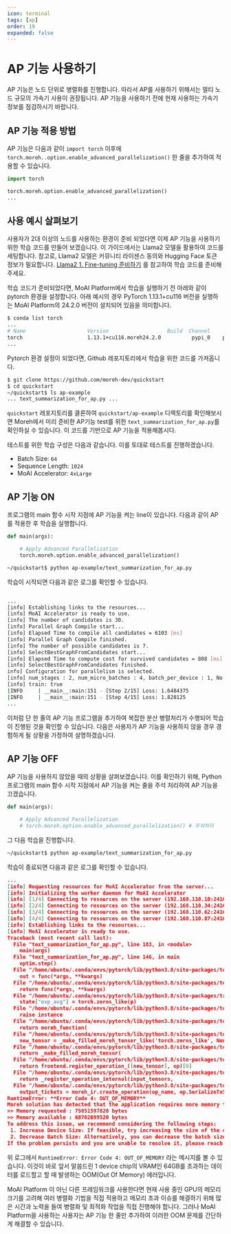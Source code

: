 ```yaml
---
icon: terminal
tags: [ap]
order: 19
expanded: false
---
```


# AP 기능 사용하기


AP 기능은 노드 단위로 병렬화를 진행합니다. 따라서 AP를 사용하기 위해서는 멀티 노드 규모의 가속기 사용이 권장됩니다. AP 기능을 사용하기 전에 현재 사용하는 가속기 정보를 점검하시기 바랍니다.

## AP 기능 적용 방법

AP 기능은 다음과 같이 `import torch` 이후에  `torch.moreh..option.enable_advanced_parallelization()` 한 줄을 추가하여 적용할 수 있습니다.

```python
import torch

torch.moreh.option.enable_advanced_parallelization()
...
```

## 사용 예시 살펴보기

사용자가 2대 이상의 노드를 사용하는 환경이 준비 되었다면 이제 AP 기능을 사용하기 위한 학습 코드를 만들어 보겠습니다. 이 가이드에서는 Llama2 모델을 활용하여 코드를 세팅합니다. 참고로, Llama2 모델은 커뮤니티 라이센스 동의와 Hugging Face 토큰 정보가 필요합니다. [Llama2 1. Fine-tuning 준비하기](https://docs.moreh.io/ko/tutorials/llama2_13b_tutorial/1_fine-tuning_%EC%A4%80%EB%B9%84%ED%95%98%EA%B8%B0/) 를 참고하여 학습 코드를 준비해주세요. 

학습 코드가 준비되었다면, MoAI Platform에서 학습을 실행하기 전 아래와 같이 pytorch 환경을 설정합니다. 아래 예시의 경우 PyTorch 1.13.1+cu116 버전을 실행하는 MoAI Platform의 24.2.0 버전이 설치되어 있음을 의미합니다.

```bash
$ conda list torch
...
# Name                    Version                   Build  Channel
torch                     1.13.1+cu116.moreh24.2.0          pypi_0    pypi
...
```

Pytorch 환경 설정이 되었다면, Github 레포지토리에서 학습을 위한 코드를 가져옵니다.

```bash
$ git clone https://github.com/moreh-dev/quickstart
$ cd quickstart
~/quickstart$ ls ap-example
... text_summarization_for_ap.py ...
```

`quickstart` 레포지토리를 클론하여 `quickstart/ap-example` 디렉토리를 확인해보시면 Moreh에서 미리 준비한 AP기능 test를 위한 `text_summarization_for_ap.py`를 확인하실 수 있습니다. 이 코드를 기반으로 AP 기능을 적용해봅시다.

테스트를 위한 학습 구성은 다음과 같습니다. 이를 토대로 테스트를 진행하겠습니다.

- Batch Size: `64`
- Sequence Length: `1024`
- MoAI Accelerator: `4xLarge`

## AP 기능 ON

프로그램의 main 함수 시작 지점에 AP 기능을 켜는 line이 있습니다. 다음과 같이 AP를 적용한 후 학습을 실행합니다.

```python
def main(args):

    # Apply Advanced Parallelization
    torch.moreh.option.enable_advanced_parallelization()  
```

```bash
~/quickstart$ python ap-example/text_summarization_for_ap.py
```

학습이 시작되면 다음과 같은 로그를 확인할 수 있습니다.

```bash

...
[info] Establishing links to the resources...
[info] MoAI Accelerator is ready to use.
[info] The number of candidates is 30.
[info] Parallel Graph Compile start...
[info] Elapsed Time to compile all candidates = 6103 [ms]
[info] Parallel Graph Compile finished.
[info] The number of possible candidates is 7.
[info] SelectBestGraphFromCandidates start...
[info] Elapsed Time to compute cost for survived candidates = 808 [ms]
[info] SelectBestGraphFromCandidates finished.
info] Configuration for parallelism is selected.
[info] num_stages : 2, num_micro_batches : 4, batch_per_device : 1, No TP, recomputation : 0, distribute_param : true, distribute_low_prec_param : false
[info] train: true
|INFO     | __main__:main:151 - [Step 2/15] Loss: 1.6484375
|INFO     | __main__:main:151 - [Step 4/15] Loss: 1.828125
...
```

이처럼 단 한 줄의 AP 기능 프로그램을 추가하여 복잡한 분산 병렬처리가 수행되어 학습이 진행된 것을 확인할 수 있습니다. 다음은 사용자가 AP 기능을 사용하지 않을 경우 경험하게 될 상황을 가정하여 설명하겠습니다.

## AP 기능 OFF

AP 기능을 사용하지 않았을 때의 상황을 살펴보겠습니다.  이를 확인하기 위해, Python 프로그램의 main 함수 시작 지점에서 AP 기능을 켜는 줄을 주석 처리하여 AP 기능을 끄겠습니다.

```python
def main(args):

    # Apply Advanced Parallelization
    # torch.moreh.option.enable_advanced_parallelization() # 주석처리
```

그 다음 학습을 진행합니다.

```bash
~/quickstart$ python ap-example/text_summarization_for_ap.py
```

학습이 종료되면 다음과 같은 로그를 확인할 수 있습니다. 

```json
...
[info] Requesting resources for MoAI Accelerator from the server...
[info] Initializing the worker daemon for MoAI Accelerator
[info] [1/4] Connecting to resources on the server (192.168.110.10:24163)...
[info] [2/4] Connecting to resources on the server (192.168.110.34:24163)...
[info] [3/4] Connecting to resources on the server (192.168.110.62:24163)...
[info] [4/4] Connecting to resources on the server (192.168.110.87:24163)...
[info] Establishing links to the resources...
[info] MoAI Accelerator is ready to use.
Traceback (most recent call last):
  File "text_summarization_for_ap.py", line 183, in <module>
    main(args)
  File "text_summarization_for_ap.py", line 146, in main
    optim.step()
  File "/home/ubuntu/.conda/envs/pytorch/lib/python3.8/site-packages/torch/optim/optimizer.py", line 140, in wrapper
    out = func(*args, **kwargs)
  File "/home/ubuntu/.conda/envs/pytorch/lib/python3.8/site-packages/torch/autograd/grad_mode.py", line 27, in decorate_context
    return func(*args, **kwargs)
  File "/home/ubuntu/.conda/envs/pytorch/lib/python3.8/site-packages/transformers/optimization.py", line 455, in step
    state["exp_avg"] = torch.zeros_like(p)
  File "/home/ubuntu/.conda/envs/pytorch/lib/python3.8/site-packages/torch/_M/driver/wrapper/moreh_wrapper.py", line 109, in wrapper
    raise instance
  File "/home/ubuntu/.conda/envs/pytorch/lib/python3.8/site-packages/torch/_M/driver/wrapper/moreh_wrapper.py", line 74, in wrapper
    return moreh_function(
  File "/home/ubuntu/.conda/envs/pytorch/lib/python3.8/site-packages/torch/_M/driver/builtin.py", line 15653, in zeros_like
    new_tensor = _make_filled_moreh_tensor_like('torch.zeros_like', None,
  File "/home/ubuntu/.conda/envs/pytorch/lib/python3.8/site-packages/torch/_M/driver/builtin.py", line 337, in _make_filled_moreh_tensor_like
    return _make_filled_moreh_tensor(
  File "/home/ubuntu/.conda/envs/pytorch/lib/python3.8/site-packages/torch/_M/driver/builtin.py", line 324, in _make_filled_moreh_tensor
    return frontend.register_operation_([new_tensor], op)[0]
  File "/home/ubuntu/.conda/envs/pytorch/lib/python3.8/site-packages/torch/_M/driver/common/frontend.py", line 773, in register_operation_
    return _register_operation_internal(input_tensors,
  File "/home/ubuntu/.conda/envs/pytorch/lib/python3.8/site-packages/torch/_M/driver/common/frontend.py", line 641, in _register_operation_internal
    output_tickets = moreh_ir.create_operation(op_name, op.SerializeToString(),
RuntimeError: **Error Code 4: OUT_OF_MEMORY**
Moreh solution has detected that the application requires more memory than what is currently available in at least one physical device of MoAI Accelerator.
>> Memory requested : 75051597828 bytes
>> Memory available : 68702699520 bytes
To address this issue, we recommend considering the following steps:
 1. Increase Device Size: If feasible, try increasing the size of the device, MoAI Accelerator, to accommodate the required memory.This can be done by using the `moreh-switch-model` command.
 2. Decrease Batch Size: Alternatively, you can decrease the batch size used in the application. By reducing the batch size by -b {new batch size} command, you can effectively manage the memory usage and ensure it fits within the available resources.
If the problem persists and you are unable to resolve it, please reach out to our technical support team for further assistance:
```

위 로그에서 `RuntimeError: Error Code 4: OUT_OF_MEMORY` 라는 메시지를 볼 수 있습니다. 이것이 바로 앞서 말씀드린 1 device chip의 VRAM인 64GB를 초과하는 데이터를 로드할고 할 때 발생하는 OOM(Out Of Memory) 에러입니다. 

MoAI Platform 이 아닌 다른 프레임워크를 사용한다면 현재 사용 중인 GPU의 메모리 크기를 고려해 여러 병렬화 기법을 직접 적용하고 메모리 초과 이슈를 해결하기 위해 많은 시간과 노력을 들여 병렬화 및 최적화 작업을 직접 진행해야 합니다. 그러나 MoAI Platform을 사용하는 사용자는 AP 기능 한 줄만 추가하여 이러한 OOM 문제를 간단하게 해결할 수 있습니다.
